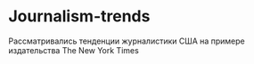 # Journalism-trends
Рассматривались тенденции журналистики США на примере издательства The New York Times
